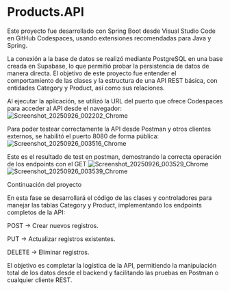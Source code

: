# Products.API

Este proyecto fue desarrollado con Spring Boot desde Visual Studio Code en GitHub Codespaces, usando extensiones recomendadas para Java y Spring.

La conexión a la base de datos se realizó mediante PostgreSQL en una base creada en Supabase, lo que permitió probar la persistencia de datos de manera directa. El objetivo de este proyecto fue entender el comportamiento de las clases y la estructura de una API REST básica, con entidades Category y Product, así como sus relaciones.

Al ejecutar la aplicación, se utilizó la URL del puerto que ofrece Codespaces para acceder al API desde el navegador:
![Screenshot_20250926_002202_Chrome](https://github.com/user-attachments/assets/273ad115-7014-4d24-b1b8-bf304a3250cc)

Para poder testear correctamente la API desde Postman y otros clientes externos, se habilitó el puerto 8080 de forma pública:
![Screenshot_20250926_003516_Chrome](https://github.com/user-attachments/assets/0d4645de-3354-4255-918e-992c86b7be56)

Este es el resultado de test en postman, demostrando la correcta operación de los endpoints con el GET
![Screenshot_20250926_003529_Chrome](https://github.com/user-attachments/assets/aa45e4c0-a355-4d27-930c-cf91aea77642)
![Screenshot_20250926_003539_Chrome](https://github.com/user-attachments/assets/5d8d2b4b-d99f-486b-887d-36ee9dc5a635)


Continuación del proyecto

En esta fase se desarrollará el código de las clases y controladores para manejar las tablas Category y Product, implementando los endpoints completos de la API:

POST → Crear nuevos registros.

PUT → Actualizar registros existentes.

DELETE → Eliminar registros.

El objetivo es completar la logística de la API, permitiendo la manipulación total de los datos desde el backend y facilitando las pruebas en Postman o cualquier cliente REST.
